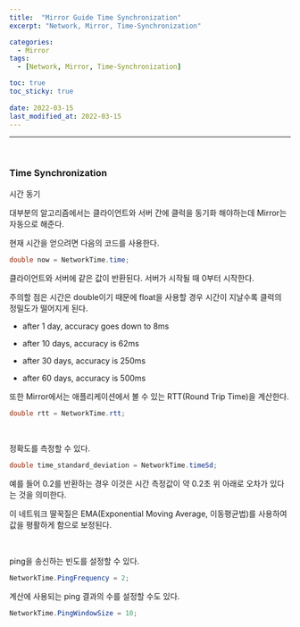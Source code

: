 ```yaml
---
title:  "Mirror Guide Time Synchronization"
excerpt: "Network, Mirror, Time-Synchronization"

categories:
  - Mirror
tags:
  - [Network, Mirror, Time-Synchronization]

toc: true
toc_sticky: true
 
date: 2022-03-15
last_modified_at: 2022-03-15
---  
```


***

<br>

### Time Synchronization

시간 동기

대부분의 알고리즘에서는 클라이언트와 서버 간에 클럭을 동기화 해야하는데 Mirror는 자동으로 해준다.

현재 시간을 얻으려면 다음의 코드를 사용한다.

```cs
double now = NetworkTime.time;
```

클라이언트와 서버에 같은 값이 반환된다. 서버가 시작될 때 0부터 시작한다.

주의할 점은 시간은 double이기 때문에 float을 사용할 경우 시간이 지날수록 클럭의 정밀도가 떨어지게 된다.

* after 1 day, accuracy goes down to 8ms

* after 10 days, accuracy is 62ms

* after 30 days, accuracy is 250ms

* after 60 days, accuracy is 500ms

또한 Mirror에서는 애플리케이션에서 볼 수 있는 RTT(Round Trip Time)을 계산한다.

```cs
double rtt = NetworkTime.rtt;
```

<br>

정확도를 측정할 수 있다.

```cs
double time_standard_deviation = NetworkTime.timeSd;
```

예를 들어 0.2를 반환하는 경우 이것은 시간 측정값이 약 0.2초 위 아래로 오차가 있다는 것을 의미한다.

이 네트워크 딸꾹질은 EMA(Exponential Moving Average, 이동평균법)를 사용하여 값을 평활하게 함으로 보정된다.

<br>

ping을 송신하는 빈도를 설정할 수  있다.

```cs
NetworkTime.PingFrequency = 2;
```

계산에 사용되는 ping 결과의 수를 설정할 수도 있다.

```cs
NetworkTime.PingWindowSize = 10;
```